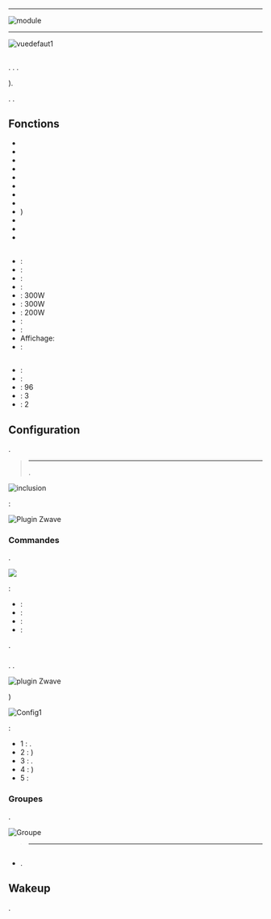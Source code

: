 # 

****

![module](images/smarthomebyeverspring.AD146-0/module.jpg)

****

![vuedefaut1](images/smarthomebyeverspring.AD146-0/vuedefaut1.jpg)

## 

. . .

).

. .

## Fonctions

-   
-   
-   
-   
-   
-   
-   
-   
-   )
-   
-   
-   

## 

-    : 
-    : 
-    : 
-    :
-    : 300W
-    : 300W
-    : 200W
-    : 
-    : 
-   Affichage: 
-    : 

## 

-    : 
-    : 
-    : 96
-    : 3
-    : 2

## Configuration

 [](https://doc.jeedom.com/es_ES/plugins/automation%20protocol/openzwave/).

> ****
>
> . 

![inclusion](images/smarthomebyeverspring.AD146-0/inclusion.jpg)

 :

![Plugin Zwave](images/smarthomebyeverspring.AD146-0/information.jpg)

### Commandes

.

![](images/smarthomebyeverspring.AD146-0/commandes.jpg)

 :

-    : 
-    : 
-    : 
-    : 

.

### 

. .

![ plugin Zwave](images/plugin/bouton_configuration.jpg)

)

![Config1](images/smarthomebyeverspring.AD146-0/config1.jpg)

 :

-   1 : .
-   2 : )
-   3 : .
-   4 : )
-   5 : 

### Groupes

.

![Groupe](images/smarthomebyeverspring.AD146-0/groupe.jpg)

> ****
>
> 

## 

### 

-   .

## Wakeup

.
